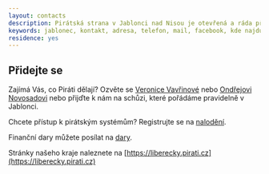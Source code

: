 ```yaml
---
layout: contacts
description: Pirátská strana v Jablonci nad Nisou je otevřená a ráda přivítá dobrovolníky a odpoví na dotazy kritiků.
keywords: jablonec, kontakt, adresa, telefon, mail, facebook, kde najdu, kde jsou
residence: yes
---
```


## Přidejte se

Zajímá Vás, co Piráti dělají? Ozvěte se [Veronice Vavřinové](/lide/veronika-vavrinova/) nebo [Ondřejovi Novosadovi](/lide/ondrej-novosad/) nebo přijďte k nám na schůzi, které pořádáme pravidelně v Jablonci.

Chcete přístup k pirátským systémům? Registrujte se na [nalodění](https://nalodeni.pirati.cz/).

Finanční dary můžete posílat na [dary](https://dary.pirati.cz). 

Stránky našeho kraje naleznete na [https://liberecky.pirati.cz](https://liberecky.pirati.cz)

